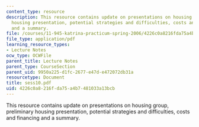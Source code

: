```yaml
---
content_type: resource
description: This resource contains update on presentations on housing group, preliminary
  housing presentation, potential strategies and difficulties, costs and financing
  and a summary.
file: /courses/11-945-katrina-practicum-spring-2006/4226c0a8216fda75a4b7481033a13bcb_sess10.pdf
file_type: application/pdf
learning_resource_types:
- Lecture Notes
ocw_type: OCWFile
parent_title: Lecture Notes
parent_type: CourseSection
parent_uid: 9950a225-d1fc-2677-e47d-e472072db31a
resourcetype: Document
title: sess10.pdf
uid: 4226c0a8-216f-da75-a4b7-481033a13bcb
---
```

This resource contains update on presentations on housing group, preliminary housing presentation, potential strategies and difficulties, costs and financing and a summary.

